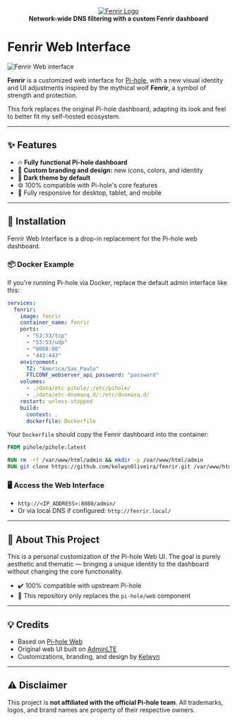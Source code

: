 <div align="center">
  <a href="#">
    <img src="../assets/fenrir-logo.png" alt="Fenrir Logo">
  </a>
  <br>
  <strong>Network-wide DNS filtering with a custom Fenrir dashboard</strong>
  <br>
</div>

# Fenrir Web Interface

<img src="../assets/dashboard.png" alt="Fenrir Web interface">

**Fenrir** is a customized web interface for [Pi-hole](https://github.com/pi-hole), with a new visual identity and UI adjustments inspired by the mythical wolf **Fenrir**, a symbol of strength and protection.

This fork replaces the original Pi-hole dashboard, adapting its look and feel to better fit my self-hosted ecosystem.

---

## ✨ Features

* 🔥 **Fully functional Pi-hole dashboard**
* 🐺 **Custom branding and design:** new icons, colors, and identity
* 🌙 **Dark theme by default**
* ⚙️ 100% compatible with Pi-hole's core features
* 📱 Fully responsive for desktop, tablet, and mobile

---

## 🚀 Installation

Fenrir Web Interface is a drop-in replacement for the Pi-hole web dashboard.

### 📦 Docker Example

If you're running Pi-hole via Docker, replace the default admin interface like this:

```yaml
services:
  fenrir:
    image: fenrir
    container_name: fenrir
    ports:
      - "53:53/tcp"
      - "53:53/udp"
      - "8080:80"
      - "443:443"
    environment:
      TZ: "America/Sao_Paulo"
      FTLCONF_webserver_api_password: "password"
    volumes:
      - ./data/etc-pihole/:/etc/pihole/
      - ./data/etc-dnsmasq.d/:/etc/dnsmasq.d/
    restart: unless-stopped
    build:
      context: .
      dockerfile: Dockerfile
```

Your `Dockerfile` should copy the Fenrir dashboard into the container:

```Dockerfile
FROM pihole/pihole:latest

RUN rm -rf /var/www/html/admin && mkdir -p /var/www/html/admin
RUN git clone https://github.com/kelwynOliveira/fenrir.git /var/www/html/admin
```

### 🖥️ Access the Web Interface

* `http://<IP_ADDRESS>:8080/admin/`
* Or via local DNS if configured: `http://fenrir.local/`

---

## 🧠 About This Project

This is a personal customization of the Pi-hole Web UI. The goal is purely aesthetic and thematic — bringing a unique identity to the dashboard without changing the core functionality.

* ✔️ 100% compatible with upstream Pi-hole
* 🔗 This repository only replaces the `pi-hole/web` component

---

## 💡 Credits

* Based on [Pi-hole Web](https://github.com/pi-hole/web)
* Original web UI built on [AdminLTE](https://github.com/ColorlibHQ/AdminLTE)
* Customizations, branding, and design by [Kelwyn](https://github.com/kelwynOliveira)

---

## ⚠️ Disclaimer

This project is **not affiliated with the official Pi-hole team**.
All trademarks, logos, and brand names are property of their respective owners.
